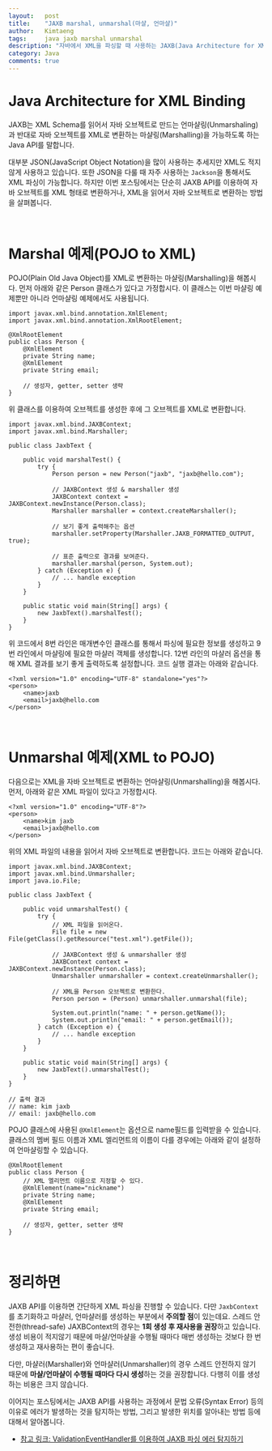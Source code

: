 ```yaml
---
layout:   post
title:    "JAXB marshal, unmarshal(마샬, 언마샬)"
author:   Kimtaeng
tags: 	  java jaxb marshal unmarshal
description: "자바에서 XML을 파싱할 때 사용하는 JAXB(Java Architecture for XML Binding) API로 마샬링, 언마샬링을 해보자."
category: Java
comments: true
---
```


# Java Architecture for XML Binding

JAXB는 XML Schema를 읽어서 자바 오브젝트로 만드는 언마샬링(Unmarshaling)과
반대로 자바 오브젝트를 XML로 변환하는 마샬링(Marshalling)을 가능하도록 하는 Java API를 말합니다.

대부분 JSON(JavaScript Object Notation)을 많이 사용하는 추세지만 XML도 적지않게 사용하고 있습니다.
또한 JSON을 다룰 때 자주 사용하는 ```Jackson```을 통해서도 XML 파싱이 가능합니다. 하지만 이번 포스팅에서는 
단순히 JAXB API를 이용하여 자바 오브젝트를 XML 형태로 변환하거나, XML을 읽어서 자바 오브젝트로 변환하는 방법을 살펴봅니다.

<br/>

# Marshal 예제(POJO to XML)

POJO(Plain Old Java Object)를 XML로 변환하는 마샬링(Marshalling)을 해봅시다.
먼저 아래와 같은 Person 클래스가 있다고 가정합시다. 이 클래스는 이번 마샬링 예제뿐만 아니라 언마샬링 예제에서도 사용됩니다.

<pre class="line-numbers"><code class="language-java" data-start="1">import javax.xml.bind.annotation.XmlElement;
import javax.xml.bind.annotation.XmlRootElement;

@XmlRootElement
public class Person {
    @XmlElement
    private String name;
    @XmlElement
    private String email;
    
    // 생성자, getter, setter 생략
}
</code></pre>

위 클래스를 이용하여 오브젝트를 생성한 후에 그 오브젝트를 XML로 변환합니다.

<pre class="line-numbers"><code class="language-java" data-start="1">import javax.xml.bind.JAXBContext;
import javax.xml.bind.Marshaller;

public class JaxbText {

    public void marshalTest() {
        try {
            Person person = new Person("jaxb", "jaxb@hello.com");

            // JAXBContext 생성 & marshaller 생성
            JAXBContext context = JAXBContext.newInstance(Person.class);
            Marshaller marshaller = context.createMarshaller();

            // 보기 좋게 출력해주는 옵션
            marshaller.setProperty(Marshaller.JAXB_FORMATTED_OUTPUT, true);

            // 표준 출력으로 결과를 보여준다.
            marshaller.marshal(person, System.out);
        } catch (Exception e) {
            // ... handle exception
        }
    }

    public static void main(String[] args) {
        new JaxbText().marshalTest();
    }
}
</code></pre>

위 코드에서 8번 라인은 매개변수인 클래스를 통해서 파싱에 필요한 정보를 생성하고 9번 라인에서 마샬링에 필요한 마샬러 객체를 생성합니다.
12번 라인의 마샬러 옵션을 통해 XML 결과를 보기 좋게 출력하도록 설정합니다. 코드 실행 결과는 아래와 같습니다.  

<pre class="line-numbers"><code class="language-xml" data-start="1">&lt;?xml version="1.0" encoding="UTF-8" standalone="yes"?>
&lt;person>
    &lt;name>jaxb</name>
    &lt;email>jaxb@hello.com</email>
&lt;/person>
</code></pre>

<br/>

# Unmarshal 예제(XML to POJO)

다음으로는 XML을 자바 오브젝트로 변환하는 언마샬링(Unmarshalling)을 해봅시다.
먼저, 아래와 같은 XML 파일이 있다고 가정합시다.

<pre class="line-numbers"><code class="language-xml" data-start="1">&lt;?xml version="1.0" encoding="UTF-8"?>
&lt;person>
    &lt;name>kim jaxb</name>
    &lt;email>jaxb@hello.com</email>
&lt;/person>
</code></pre>

위의 XML 파일의 내용을 읽어서 자바 오브젝트로 변환합니다. 코드는 아래와 같습니다.

<pre class="line-numbers"><code class="language-java" data-start="1">import javax.xml.bind.JAXBContext;
import javax.xml.bind.Unmarshaller;
import java.io.File;

public class JaxbText {

    public void unmarshalTest() {
        try {
            // XML 파일을 읽어온다.
            File file = new File(getClass().getResource("test.xml").getFile());
            
            // JAXBContext 생성 & unmarshaller 생성
            JAXBContext context = JAXBContext.newInstance(Person.class);
            Unmarshaller unmarshaller = context.createUnmarshaller();
            
            // XML을 Person 오브젝트로 변환한다.
            Person person = (Person) unmarshaller.unmarshal(file);
            
            System.out.println("name: " + person.getName());
            System.out.println("email: " + person.getEmail());
        } catch (Exception e) {
            // ... handle exception
        }
    }
    
    public static void main(String[] args) {
        new JaxbText().unmarshalTest();
    }
}

// 출력 결과
// name: kim jaxb
// email: jaxb@hello.com
</code></pre>

POJO 클래스에 사용된 ```@XmlElement```는 옵션으로 name필드를 입력받을 수 있습니다.
클래스의 멤버 필드 이름과 XML 엘리먼트의 이름이 다를 경우에는 아래와 같이 설정하여 언마샬링할 수 있습니다.


<pre class="line-numbers"><code class="language-java" data-start="1">@XmlRootElement
public class Person {
    // XML 엘리먼트 이름으로 지정할 수 있다.
    @XmlElement(name="nickname")
    private String name;
    @XmlElement
    private String email;
    
    // 생성자, getter, setter 생략
}
</code></pre>

<br/>

# 정리하면

JAXB API를 이용하면 간단하게 XML 파싱을 진행할 수 있습니다. 다만 ```JaxbContext```를 초기화하고 마샬러, 언마샬러를 생성하는
부분에서 **주의할 점**이 있는데요. 스레드 안전한(thread-safe) JAXBContext의 경우는 **1회 생성 후 재사용을 권장**하고 있습니다.
생성 비용이 적지않기 때문에 마샬/언마샬을 수행될 때마다 매번 생성하는 것보다 한 번 생성하고 재사용하는 편이 좋습니다.

다만, 마샬러(Marshaller)와 언마샬러(Unmarshaller)의 경우 스레드 안전하지 않기 때문에 **마샬/언마샬이 수행될 때마다 다시
생성**하는 것을 권장합니다. 다행히 이를 생성하는 비용은 크지 않습니다.

이어지는 포스팅에서는 JAXB API를 사용하는 과정에서 문법 오류(Syntax Error) 등의 이유로 에러가 발생하는 것을 탐지하는
방법, 그리고 발생한 위치를 알아내는 방법 등에대해서 알아봅니다.
 
- <a href="/post/jaxb-validation-event-handler" target="_blank">참고 링크: ValidationEventHandler를 이용하여 JAXB 파싱 에러 탐지하기</a> 